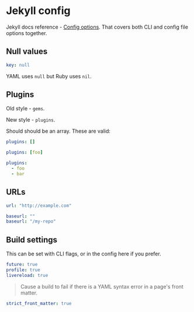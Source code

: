 # Jekyll config

Jekyll docs reference - [Config options](https://jekyllrb.com/docs/configuration/options/). That covers both CLI and config file options together.


## Null values

```yaml
key: null
```

YAML uses `null` but Ruby uses `nil`.


## Plugins

Old style - `gems`.

New style - `plugins`.

Should should be an array. These are valid:

```yaml
plugins: []
```
```yaml
plugins: [foo]
```

```yaml
plugins:
  - foo
  - bar
```


## URLs

```yaml
url: "http://example.com"
```

```yaml
baseurl: ""
baseurl: "/my-repo"
```


## Build settings

This can be set with CLI flags, or in the config here if you prefer.

```yaml
future: true
profile: true
livereload: true
```

> Cause a build to fail if there is a YAML syntax error in a page's front matter.

```yaml
strict_front_matter: true
```

